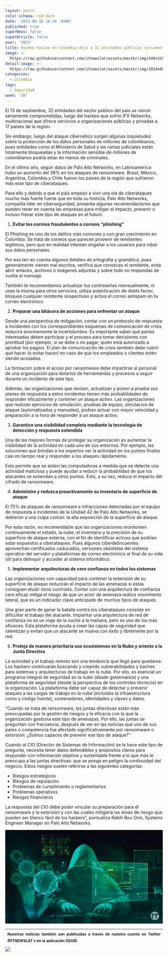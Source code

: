 ```yaml
---
layout: posts
color-schema: red-dark
date: '2023-09-18 16:34 -0400'
published: true
superNews: false
superArticle: false
year: '2023'
title: Hackeo masivo en Colombia deja a 32 entidades públicas seriamente afectadas
image: >-
  https://raw.githubusercontent.com/itnewslat/assets/master/img/540x320/ciberataque-23-p.jpg
detail-image: >-
  https://raw.githubusercontent.com/itnewslat/assets/master/img/1024x680/ciberataque-23-g.jpg
categories:
  - Colombia
tags:
  - Seguridad
week: '38'
---
```

El 13 de septiembre, 32 entidades del sector público del país se vieron seriamente comprometidas, luego del hackeo que sufrió IFX Networks, multinacional que ofrece servicios a organizaciones públicas y privadas a 17 países de la región.

Sin embargo, luego del ataque cibernético surgen algunas inquietudes sobre la protección de los datos personales de millones de colombianos, pues entidades como el Ministerio de Salud y las ramas judiciales están totalmente bloqueadas y la información sensible de millones de colombianos podría estar en manos de criminales.

En el último año, según datos de Palo Alto Networks, en Latinoamérica hubo un aumento del 38% en los ataques de ransomware. Brasil, México, Argentina, Colombia y Chile fueron los países de la región que sufrieron más este tipo de ciberataques. 

Para ello y debido a que el país empezó a vivir una ola de ciberataques mucho más fuerte fuerte que en toda su historia, Palo Alto Networks, compañía líder en ciberseguridad, presenta algunas recomendaciones que pueden tener en cuenta las empresas para mitigar el impacto, prevenir o incluso frenar este tipo de ataques en el futuro:

1.	**Evitar los correos fraudulentos o correos “phishing”**

  El Phishing es uno de los delitos más comunes y con gran crecimiento en Colombia. Se trata de correos que parecen provenir de remitentes legítimos, pero que en realidad intentan engañar a los usuarios para robar sus datos personales. 

  Por eso ten en cuenta algunos detalles de ortografía y gramática, pues generalmente vienen mal escritos, verifica que conozcas el remitente, evita abrir enlaces, archivos o imágenes adjuntas y sobre todo no respondas de vuelta al mensaje. 

  También te recomendamos actualizar tus contraseñas mensualmente, ni uses la misma para otros servicios, utiliza autenticación de doble factor, bloquea cualquier remitente sospechoso y activa el correo antispam en tu correo electrónico.

2.	**Preparar una bitácora de acciones para enfrentar un ataque**

  Desde una perspectiva de mitigación, contar con un protocolo de respuesta a incidentes con los correspondientes esquemas de comunicación de crisis reducirá enormemente la incertidumbre. Es importante saber qué partes interesadas deben participar y el proceso para tomar decisiones con prontitud (por ejemplo, si se debe o no pagar, quién está autorizado a aprobar los pagos). El plan de comunicación de crisis también debe cubrir qué hacer (o evitar hacer) en caso de que los empleados o clientes estén siendo acosados. 

  La formación sobre el acoso por ransomware debe impartirse al personal de una organización para dotarlos de herramientas y procesos a seguir durante un incidente de este tipo.

  Además, las organizaciones que revisan, actualizan y ponen a prueba sus planes de respuesta a estos incidentes tienen más probabilidades de responder eficazmente y contener un ataque activo. Las organizaciones que realizan ejercicios de simulación, pruebas de equipo, simulacros de ataque (automatizados y manuales), podrán actuar con mayor velocidad y preparación a la hora de responder a un ataque activo. 

3.	**Garantice una visibilidad completa mediante la tecnología de detección y respuesta extendida**

  Una de las mejores formas de proteger su organización es aumentar la visibilidad de la actividad en cada uno de sus entornos. Por ejemplo, las soluciones que brindan a los expertos ver la actividad en los puntos finales casi en tiempo real y responder a los ataques rápidamente.

  Esto permite que se aislen las computadoras a medida que se detecte una actividad maliciosa y puede ayudar a reducir la probabilidad de que los atacantes se extiendan a otros puntos. Esto, a su vez, reduce el impacto del cifrado de ransomware. 

4.	**Administre y reduzca proactivamente su inventario de superficie de ataque**

  El 75% de ataques de ransomware e infracciones detectadas por el equipo de respuesta a incidentes de la Unidad 42 de Palo Alto Networks, se debieron a una culpa común: la alta exposición de la superficie de ataque.

  Por esta razón, es recomendable que las organizaciones monitoreen continuamente el estado, la nube,  el inventario y la precisión de su superficie de ataque externa, con el fin de identificar activos que podrían estar expuestos a ciberataques. Pues algunos ciberdelincuentes aprovechan  certificados caducados, versiones obsoletas del sistema operativo del servidor y plataformas de correo electrónico al final de su vida útil para delinquir y acceder al sistema informático.

5.	**Implementar arquitecturas de cero confianza en todos los sistemas**

  Las organizaciones con capacidad para contener la extensión de su superficie de ataque
  reducirán el impacto de las amenazas si estas consiguen eludir otros controles. Contar con una arquitectura de confianza cero eficaz mitiga el riesgo de que un actor de amenaza realice movimiento lateral, que es un indicador clave anticipado de muchos tipos de ataques.

  Una gran parte de ganar la batalla contra los ciberataques consiste en dificultar el trabajo del atacante. Implantar una arquitectura de red de confianza no es un viaje de la noche a la mañana, pero es uno de los más eficaces. Esta plataforma ayuda a crear las capas de seguridad que ralentizan y evitan que un atacante se mueva con éxito y libremente por la red.

6.	**Proteja de manera prioritaria sus ecosistemas en la Nube y oriente a la Junta Directiva**

  La actividad y el trabajo remoto son una tendencia que llegó para quedarse. Los hackers continuarán buscando y creando vulnerabilidades y baches para sistemas y arquitecturas de trabajo en la nube. Por ello, es esencial un programa integral de seguridad en la nube (desde gobernanza) y una plataforma de seguridad (desde la perspectiva de los controles técnicos) en la organización. La plataforma debe ser capaz de detectar y prevenir ataques a las cargas de trabajo en la nube (incluidas la infraestructura como y código fuente), contenedores, identidades y claves y datos.

“Cuando se trata de ransomware, las juntas directivas están más preocupadas por la gestión de riesgos y la eficacia con la que la organización gestiona este tipo de amenazas. Por ello, las juntas se preguntan con frecuencia, después de ver en las noticias que uno de sus pares o competencia fue afectado significativamente por ransomware o extorsión: ¿Somos capaces de prevenir ese tipo de ataque?"

Cuando al CIO (Director de Sistemas de Información) se le hace este tipo de pregunta, necesita tener datos defendibles y propósitos claros para responder con información objetiva y sustentable frente a lo que más le preocupa a las juntas directivas: que se ponga en peligro la continuidad del negocio. Estos riesgos suelen referirse a las siguientes categorías:

- Riesgos estratégicos
- Riesgos de reputación
- Problemas de cumplimiento o reglamentarios
- Problemas operativos
- Riesgos financieros

La respuesta del CIO debe poder vincular su preparación para el ransomware y la extorsión y con las cuales mitigaría las áreas de riesgo que pueden ser blanco fácil de los hackers”, puntualiza Rabih Bou Orm, Systems Engineer Manager en Palo Alto Networks.

![](https://raw.githubusercontent.com/itnewslat/assets/master/img/540x320/ciberataque-23-p.jpg)

<table style="height: 42px;" width="569">
<tbody>
<tr>
<td style="text-align: justify;"><sub><strong>Nuestras noticias también son publicadas a través de nuestra cuenta en Twitter <a href="https://twitter.com/itnewslat?lang=es">@ITNEWSLAT</a> y en la aplicación <a href="https://squidapp.co/en/">SQUID</a></strong></sub></td>
</tr>
</tbody>
</table>

<img src="https://tracker.metricool.com/c3po.jpg?hash=56f88a41e39ab42c063cc51676587a04"/>
